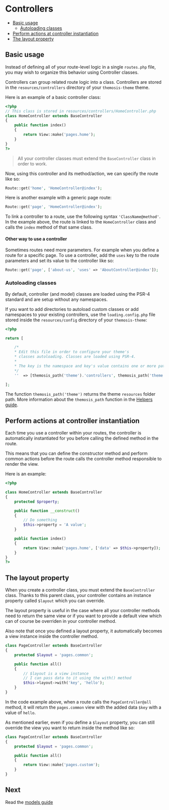 Controllers
===========

- [Basic usage](#basic-usage)
	- [Autoloading classes](#autoloading)
- [Perform actions at controller instantiation](#controller-instantiation)
- [The layout property](#layout)

<a name="basic-usage"></a>

Basic usage
-----------

Instead of defining all of your route-level logic in a single `routes.php` file, you may wish to organize this behavior using Controller classes.

Controllers can group related route logic into a class. Controllers are stored in the `resources/controllers` directory of your `themosis-theme` theme.

Here is an example of a basic controller class:

```php
<?php
// This class is stored in resources/controllers/HomeController.php
class HomeController extends BaseController
{
	public function index()
	{
		return View::make('pages.home');
	}
}
?>
```

> All your controller classes must extend the `BaseController` class in order to work.

Now, using this controller and its method/action, we can specify the route like so:

```php
Route::get('home', 'HomeController@index');
```

Here is another example with a generic page route:

```php
Route::get('page', 'HomeController@index');
```

To link a controller to a route, use the following syntax `'ClassName@method'`. In the example above, the route is linked to the `HomeController` class and calls the `index` method of that same class.

#### Other way to use a controller

Sometimes routes need more parameters. For example when you define a route for a specific page. To use a controller, add the `uses` key to the route parameters and set its value to the controller like so:

```php
Route::get('page', ['about-us', 'uses' => 'AboutController@index']);
```

<a name="autoloading"></a>

### Autoloading classes

By default, controller (and model) classes are loaded using the PSR-4 standard and are setup without any namespaces.

If you want to add directories to autoload custom classes or add namespaces to your existing controllers, use the `loading.config.php` file stored inside the `resources/config` directory of your `themosis-theme`:

```php
<?php

return [

    /*
    * Edit this file in order to configure your theme's
    * classes autoloading. Classes are loaded using PSR-4.
    *
    * The key is the namespace and key's value contains one or more paths to your classes.
    */
    ''  => [themosis_path('theme').'controllers', themosis_path('theme').'models']

];
```

The function `themosis_path('theme')` returns the theme `resources` folder path. More information about the `themosis_path` function in the [Helpers guide](http://framework.themosis.com/docs/helpers/).

<a name="controller-instantiation"></a>

Perform actions at controller instantiation
-------------------------------------------

Each time you use a controller within your routes, the controller is automatically instantiated for you before calling the defined method in the route.

This means that you can define the constructor method and perform common actions before the route calls the controller method responsible to render the view.

Here is an example:
```php
<?php

class HomeController extends BaseController
{
	protected $property;

	public function __construct()
	{
		// Do something
		$this->property = 'A value';
	}

	public function index()
	{	
		return View::make('pages.home', ['data' => $this->property]);
	}
}
?>
```

<a name="layout"></a>

The layout property
-------------------

When you create a controller class, you must extend the `BaseController` class. Thanks to this parent class, your controller contains an instance property called `$layout` which you can override.

The layout property is useful in the case where all your controller methods need to return the same view or if you want to provide a default view which can of course be overriden in your controller method.

Also note that once you defined a layout property, it automatically becomes a view instance inside the controller method.

```php
class PageController extends BaseController
{
    protected $layout = 'pages.common';

    public function all()
    {
        // $layout is a view instance
        // I can pass data to it using the with() method
        $this->layout->with('key', 'hello');
    }
}
```

In the code example above, when a route calls the `PageController@all` method, it will return the `pages.common` view with the added data `$key` with a value of `hello`.

As mentioned earlier, even if you define a `$layout` property, you can still override the view you want to return inside the method like so:

```php
class PageController extends BaseController
{
    protected $layout = 'pages.common';

    public function all()
    {
        return View::make('pages.custom');
    }
}
```

Next
----
Read the [models guide]({{url}}/models)